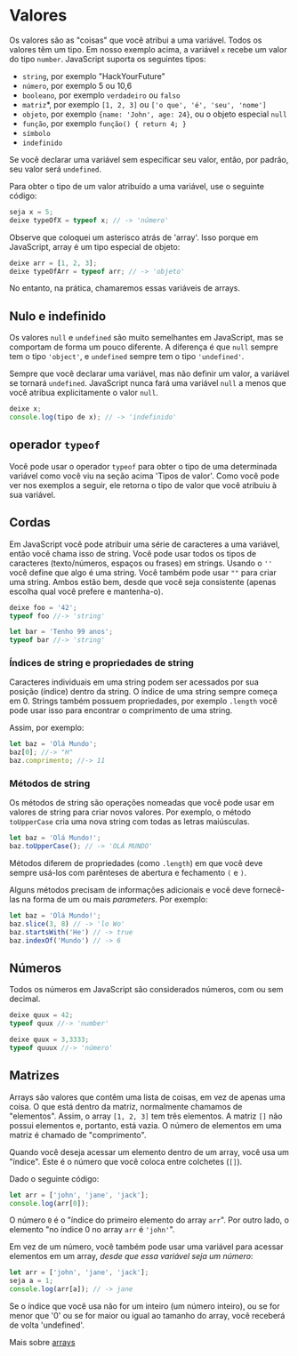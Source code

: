 # Valores

Os valores são as "coisas" que você atribui a uma variável. Todos os valores têm um tipo. Em nosso exemplo acima, a variável `x` recebe um valor do tipo `number`. JavaScript suporta os seguintes tipos:

* `string`, por exemplo "HackYourFuture"
* `número`, por exemplo 5 ou 10,6
* `booleano`, por exemplo `verdadeiro` ou `falso`
* `matriz`\*, por exemplo `[1, 2, 3]` ou `['o que', 'é', 'seu', 'nome']`
* `objeto`, por exemplo `{name: 'John', age: 24}`, ou o objeto especial `null`
* `função`, por exemplo `função() { return 4; }`
* `símbolo`
* `indefinido`

Se você declarar uma variável sem especificar seu valor, então, por padrão, seu valor será `undefined`.

Para obter o tipo de um valor atribuído a uma variável, use o seguinte código:

``` js
seja x = 5;
deixe typeOfX = typeof x; // -> 'número'
```

Observe que coloquei um asterisco atrás de 'array'. Isso porque em JavaScript, array é um tipo especial de objeto:

``` js
deixe arr = [1, 2, 3];
deixe typeOfArr = typeof arr; // -> 'objeto'
```

No entanto, na prática, chamaremos essas variáveis de arrays.

## Nulo e indefinido

Os valores `null` e `undefined` são muito semelhantes em JavaScript, mas se comportam de forma um pouco diferente. A diferença é que `null` sempre tem o tipo `'object'`, e `undefined` sempre tem o tipo `'undefined'`.

Sempre que você declarar uma variável, mas não definir um valor, a variável se tornará `undefined`. JavaScript nunca fará uma variável `null` a menos que você atribua explicitamente o valor `null`.

``` js
deixe x;
console.log(tipo de x); // -> 'indefinido'
```


## operador `typeof`

Você pode usar o operador `typeof` para obter o tipo de uma determinada variável como você viu na seção acima 'Tipos de valor'. Como você pode ver nos exemplos a seguir, ele retorna o tipo de valor que você atribuiu à sua variável.

## Cordas

Em JavaScript você pode atribuir uma série de caracteres a uma variável, então você chama isso de string. Você pode usar todos os tipos de caracteres (texto/números, espaços ou frases) em strings. Usando o `''` você define que algo é uma string. Você também pode usar `""` para criar uma string. Ambos estão bem, desde que você seja consistente (apenas escolha qual você prefere e mantenha-o).

``` js
deixe foo = '42';
typeof foo //-> 'string'

let bar = 'Tenho 99 anos';
typeof bar //-> 'string'
```

### Índices de string e propriedades de string

Caracteres individuais em uma string podem ser acessados por sua posição (índice) dentro da string. O índice de uma string sempre começa em 0.
Strings também possuem propriedades, por exemplo `.length` você pode usar isso para encontrar o comprimento de uma string.

Assim, por exemplo:
``` js
let baz = 'Olá Mundo';
baz[0]; //-> "H"
baz.comprimento; //-> 11
```

### Métodos de string

Os métodos de string são operações nomeadas que você pode usar em valores de string para criar novos valores. Por exemplo, o método `toUpperCase` cria uma nova string com todas as letras maiúsculas.

``` js
let baz = 'Olá Mundo!';
baz.toUpperCase(); // -> 'OLÁ MUNDO'
```

Métodos diferem de propriedades (como `.length`) em que você deve sempre usá-los com parênteses de abertura e fechamento `(` e `)`.

Alguns métodos precisam de informações adicionais e você deve fornecê-las na forma de um ou mais _parameters_. Por exemplo:

``` js
let baz = 'Olá Mundo!';
baz.slice(3, 8) // -> 'lo Wo'
baz.startsWith('He') // -> true
baz.indexOf('Mundo') // -> 6
```

## Números

Todos os números em JavaScript são considerados números, com ou sem decimal.

``` js
deixe quux = 42;
typeof quux //-> 'number'

deixe quux = 3,3333;
typeof quuux //-> 'número'

```


## Matrizes

Arrays são valores que contêm uma lista de coisas, em vez de apenas uma coisa. O que está dentro da matriz, normalmente chamamos de "elementos". Assim, o array `[1, 2, 3]` tem três elementos. A matriz `[]` não possui elementos e, portanto, está vazia. O número de elementos em uma matriz é chamado de "comprimento".

Quando você deseja acessar um elemento dentro de um array, você usa um "índice". Este é o número que você coloca entre colchetes (`[]`).

Dado o seguinte código:

``` js
let arr = ['john', 'jane', 'jack'];
console.log(arr[0]);
```

O número `0` é o "índice do primeiro elemento do array `arr`". Por outro lado, o elemento "no índice 0 no array `arr` é `'john'`".

Em vez de um número, você também pode usar uma variável para acessar elementos em um array, *desde que essa variável seja um número*:

``` js
let arr = ['john', 'jane', 'jack'];
seja a = 1;
console.log(arr[a]); // -> jane
```

Se o índice que você usa não for um inteiro (um número inteiro), ou se for menor que '0' ou se for maior ou igual ao tamanho do array, você receberá de volta 'undefined'.

Mais sobre [arrays](https://developer.mozilla.org/en-US/docs/Web/JavaScript/Reference/Global_Objects/Array)
